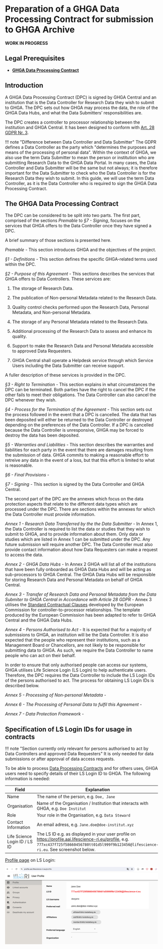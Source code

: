 # Preparation of a GHGA Data Processing Contract for submission to GHGA Archive

**WORK IN PROGRESS**

## Legal Prerequisites

 - [**GHGA Data Processing Contract**](https://www.ghga.de/Downloads/GHGA_Data_Processing_Contract.pdf)

## Introduction

A GHGA Data Processing Contract (DPC) is signed by GHGA Central and an institution that is the Data Controller for Research Data they wish to submit to GHGA. The DPC sets out how GHGA may process the data, the role of the GHGA Data Hubs, and what the Data Submitters’ responsibilities are. 

The DPC creates a controller to processor relationship between the institution and GHGA Central. It has been designed to conform with [Art. 28 GDPR Nr. 3](https://gdpr-info.eu/art-28-gdpr/).

!!! note "Difference between Data Controller and Data Submitter"
   The GDPR defines a Data Controller as the party which "determines the purposes and means of the processing of personal data". Within the context of GHGA, we also use the term Data Submitter to mean the person or institution who are submitting Research Data to the GHGA Data Portal. In many cases, the Data Controller and Data Submitter will be the same but not always; it is therefore important for the Data Submitter to check who the Data Controller is for the Research Data they wish to submit. In this guide, we will use the term Data Controller, as it is the Data Controller who is required to sign the GHGA Data Processing Contract.  

## The GHGA Data Processing Contract

The DPC can be considered to be split into two parts. The first part, comprised of the sections *Premable* to *§7 - Signing*, focuses on the services that GHGA offers to the Data Controller once they have signed a DPC. 

A brief summary of those sections is presented here.

*Premable* - This section introduces GHGA  and the objectives of the project.

*§1 - Definitions* - This section defines the specific GHGA-related terms used within the DPC.

*§2 - Purpose of this Agreement* - This sections describes the services that GHGA offers to Data Controllers. These services are:

1.	The storage of Research Data.

2.	The publication of Non-personal Metadata related to the Research Data.

3.	Quality control checks performed upon the Research Data, Personal Metadata, and Non-personal Metadata.

4.	The storage of any Personal Metadata related to the Research Data.

5.	Additional processing of the Research Data to assess and enhance its quality.

6.	Support to make the Research Data and Personal Metadata accessible to approved Data Requesters. 

7.	GHGA Central shall operate a Helpdesk service through which Service Users including the Data Submitter can receive support.

A fuller description of these services is provided in the DPC.

*§3 - Right to Termination* - This section explains in what circumstances the DPC can be terminated. Both parties have the right to cancel the DPC if the other fails to meet their obligations. The Data Controller can also cancel the DPC whenever they wish.

*§4 - Process for the Termination of the Agreement* - This section sets out the process followed in the event that a DPC is cancelled. The data that has been deposited will either be returned to the Data Controller or destroyed depending on the preferences of the Data Controller. If a DPC is cancelled because the Data Controller is unresponsive, GHGA may be forced to destroy the data has been deposited. 

*§5 - Warranties and Liabilities* - This section describes the warranties and liabilities for each party in the event that there are damages resulting from the submission of data. GHGA commits to making a reasonable effort to retreive any data in the event of a loss, but that this effort is limited to what is reasonable.

*§6 - Final Provisions* - 

*§7 - Signing* - This section is signed by the Data Controller and GHGA Central.

The second part of the DPC are the annexes which focus on the data protection aspects that relate to the different data types which are processed under the DPC. There are sections within the annexes for which the Data Controller must provide information.

*Annex 1 - Research Data Transferred by the the Data Submitter* - In Annex 1, the Data Controller is required to list the data or studies that they wish to submit to GHGA, and to provide information about them. Only data or studies which are listed in Annex 1 can be submitted under the DPC. Any future submission will require another DPC. The Data Controller must also provide contact information about how Data Requesters can make a request to access the data. 

*Annex 2 - GHGA Data Hubs* - In Annex 2 GHGA will list all of the institutions that have been fully onboarded as GHGA Data Hubs and will be acting as sub-processors to GHGA Central. The GHGA Data Hubs will be responsible for storing Research Data and Personal Metadata on behalf of GHGA Central. 

*Annex 3 - Transfer of Research Data and Personal Metadata from the Data Submiter to GHGA Central in Accordance with Article 28 GDPR* - Annex 3 utilises the [Standard Contractual Clauses](https://commission.europa.eu/publications/standard-contractual-clauses-controllers-and-processors-eueea_en) developed by the European Commission for controller-to-processor relationships. The template produced by the European Commission has been adapted to refer to GHGA Central and the GHGA Data Hubs.

*Annex 4 - Persons Authorised to Act* - It is expected that for a majority of submissions to GHGA, an institution will be the Data Controller. It is also expected that the people who represent their institutions, such as a Management Board or Chancellors, are not likely to be responsible for submitting data to GHGA. As such, we require the Data Controller to name people who can act on their behalf.

In order to ensure that only authorised people can access our systems, GHGA utilises Life Science Login (LS Login) to help authenticate users. Therefore, the DPC requires the Data Controller to include the LS Login IDs of the persons authorised to act. The process for obtaining LS Login IDs is described below. 

*Annex 5 - Processing of Non-personal Metadata* -

*Annex 6 - The Processing of Personal Data to fulfil this Agreement* - 

*Annex 7 - Data Protection Framework* - 

## Specification of LS Login IDs for usage in contracts

!!! note "Section currently only relevant for persons authorised to act by Data Controllers and approved Data Requesters"
   It is only needed for data submissions or after approval of data access requests.

To be able to process [Data Processing Contracts](../../glossary/glossary.md#data-processing-contract-dpc) and for others uses, GHGA users need to specify details of their LS Login ID to GHGA. The following information is needed:

| Field | Explanation  |
|---|---|
|Name| The name of the person, e.g. `Doe, Jane` |
|Organisation| Name of the Organisation / Institution that interacts with GHGA, e.g. `Doe Institut`|
|Role| Your role in the Organisation, e.g. `Data Steward` |
|Contact Information| An email adress, e.g. `Jane.doe@doe-institut.xyz`|
|Life Science Login ID / LS ID | The LS ID e.g. as displayed in your user profile on https://profile.aai.lifescience-ri.eu/profile, e.g. `777xc437f725f58660456780tt01d5l999f9b123456@lifescience-ri.eu`. See screenshot below.  |

[Profile page](https://profile.aai.lifescience-ri.eu/profile) on LS Login:

![Ls Login Profile page](../../assets/img/lslogin-lsid.png)

